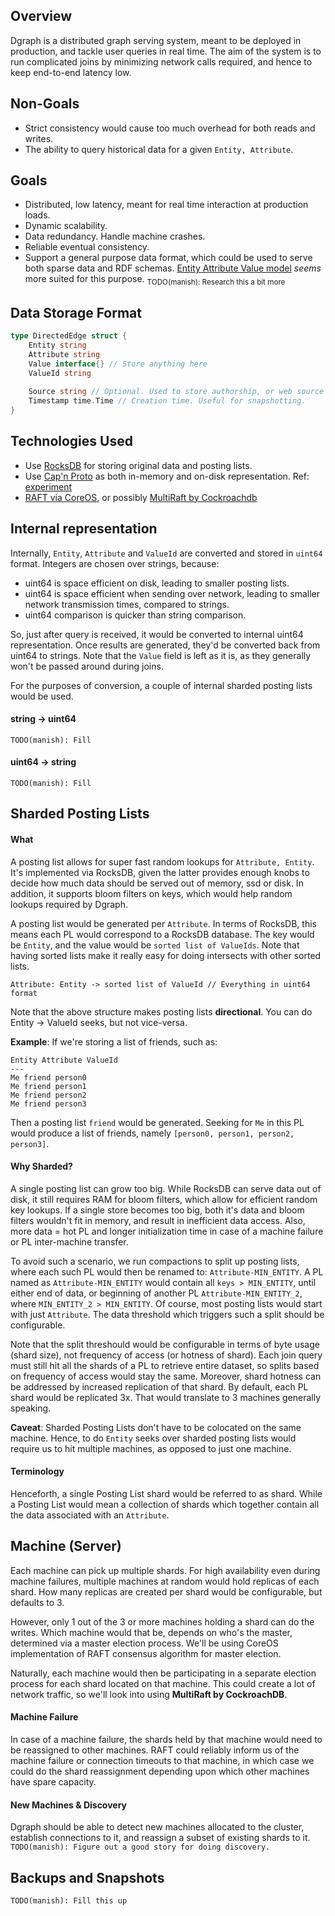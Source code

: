 ## Overview

Dgraph is a distributed graph serving system, meant to be deployed in production,
and tackle user queries in real time. The aim of the system is to run complicated
joins by minimizing network calls required, and hence to keep end-to-end latency
low.

## Non-Goals
- Strict consistency would cause too much overhead for both reads and writes.
- The ability to query historical data for a given `Entity, Attribute`.

## Goals
- Distributed, low latency, meant for real time interaction at production loads.
- Dynamic scalability.
- Data redundancy. Handle machine crashes.
- Reliable eventual consistency.
- Support a general purpose data format, which could be used to serve both
sparse data and RDF schemas.
[Entity Attribute Value model](https://en.wikipedia.org/wiki/Entity%E2%80%93attribute%E2%80%93value_model)
*seems* more suited for this purpose.
<sub>TODO(manish): Research this a bit more</sub>

## Data Storage Format

```go
type DirectedEdge struct {
	Entity string
	Attribute string
	Value interface{} // Store anything here
	ValueId string
	
	Source string // Optional. Used to store authorship, or web source
	Timestamp time.Time // Creation time. Useful for snapshotting.
}
```

## Technologies Used
- Use [RocksDB](http://rocksdb.org/) for storing original data and posting lists.
- Use [Cap'n Proto](https://capnproto.org/) as both in-memory and on-disk representation.
Ref: [experiment](https://github.com/dgraph-io/experiments/tree/master/cproto)
- [RAFT via CoreOS](https://github.com/coreos/etcd/tree/master/raft), or possibly
[MultiRaft by Cockroachdb](http://www.cockroachlabs.com/blog/scaling-raft/)

## Internal representation
Internally, `Entity`, `Attribute` and `ValueId` are converted and stored in
`uint64` format. Integers are chosen over strings, because:
- uint64 is space efficient on disk, leading to smaller posting lists.
- uint64 is space efficient when sending over network,
leading to smaller network transmission times, compared to strings.
- uint64 comparison is quicker than string comparison.

So, just after query is received, it would be converted to internal uint64
representation. Once results are generated, they'd be converted back from
uint64 to strings. Note that the `Value` field is left as it is, as they
generally won't be passed around during joins.

For the purposes of conversion, a couple of internal sharded posting lists
would be used.

#### string -> uint64
`TODO(manish): Fill`

#### uint64 -> string
`TODO(manish): Fill`


## Sharded Posting Lists

#### What
A posting list allows for super fast random lookups for `Attribute, Entity`.
It's implemented via RocksDB, given the latter provides enough
knobs to decide how much data should be served out of memory, ssd or disk.
In addition, it supports bloom filters on keys, which would help random lookups
required by Dgraph.

A posting list would be generated per `Attribute`.
In terms of RocksDB, this means each PL would correspond to a RocksDB database.
The key would be `Entity`,
and the value would be `sorted list of ValueIds`. Note that having sorted
lists make it really easy for doing intersects with other sorted lists.

```
Attribute: Entity -> sorted list of ValueId // Everything in uint64 format
```

Note that the above structure makes posting lists **directional**. You can do
Entity -> ValueId seeks, but not vice-versa.

**Example**: If we're storing a list of friends, such as:
```
Entity Attribute ValueId
---
Me friend person0
Me friend person1
Me friend person2
Me friend person3
```
Then a posting list `friend` would be generated. Seeking for `Me` in this PL
would produce a list of friends, namely `[person0, person1, person2, person3]`.

#### Why Sharded?
A single posting list can grow too big.
While RocksDB can serve data out of disk, it still requires RAM for bloom filters, which
allow for efficient random key lookups. If a single store becomes too big, both
it's data and bloom filters wouldn't fit in memory, and result in inefficient
data access. Also, more data = hot PL and longer initialization
time in case of a machine failure or PL inter-machine transfer.

To avoid such a scenario, we run compactions to split up posting lists, where
each such PL would then be renamed to:
`Attribute-MIN_ENTITY`.
A PL named as `Attribute-MIN_ENTITY` would contain all `keys > MIN_ENTITY`,
until either end of data, or beginning of another PL `Attribute-MIN_ENTITY_2`,
where `MIN_ENTITY_2 > MIN_ENTITY`.
Of course, most posting lists would start with just `Attribute`. The data threshold
which triggers such a split should be configurable.

Note that the split threshould would be configurable in terms of byte usage
(shard size), not frequency of access (or hotness of shard). Each join query
must still hit all the shards of a PL to retrieve entire dataset, so splits
based on frequency of access would stay the same. Moreover, shard hotness can
be addressed by increased replication of that shard. By default, each PL shard
would be replicated 3x. That would translate to 3 machines generally speaking.

**Caveat**:
Sharded Posting Lists don't have to be colocated on the same machine.
Hence, to do `Entity` seeks over sharded posting lists would require us to hit
multiple machines, as opposed to just one machine.

#### Terminology
Henceforth, a single Posting List shard would be referred to as shard. While
a Posting List would mean a collection of shards which together contain all
the data associated with an `Attribute`.

## Machine (Server)
Each machine can pick up multiple shards. For high availability even during
machine failures, multiple machines at random would hold replicas of each shard.
How many replicas are created per shard would be configurable, but defaults to 3.

However, only 1 out of the 3 or more machines holding a shard can do the writes. Which
machine would that be, depends on who's the master, determined via a
master election process. We'll be using CoreOS implementation of RAFT consensus
algorithm for master election.

Naturally, each machine would then be participating in a separate election process
for each shard located on that machine.
This could create a lot of network traffic, so we'll look into
using **MultiRaft by CockroachDB**.

#### Machine Failure
In case of a machine failure, the shards held by that machine would need to be
reassigned to other machines. RAFT could reliably inform us of the machine failure
or connection timeouts to that machine, in which case we could do the shard
reassignment depending upon which other machines have spare capacity.

#### New Machines & Discovery
Dgraph should be able to detect new machines allocated to the cluster, establish
connections to it, and reassign a subset of existing shards to it. `TODO(manish): Figure
out a good story for doing discovery.`

## Backups and Snapshots
`TODO(manish): Fill this up`

